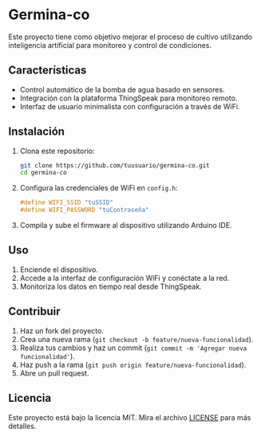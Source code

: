 # Germina-co

Este proyecto tiene como objetivo mejorar el proceso de cultivo utilizando inteligencia artificial para monitoreo y control de condiciones.

## Características

- Control automático de la bomba de agua basado en sensores.
- Integración con la plataforma ThingSpeak para monitoreo remoto.
- Interfaz de usuario minimalista con configuración a través de WiFi.

## Instalación

1. Clona este repositorio:
   ```sh
   git clone https://github.com/tuusuario/germina-co.git
   cd germina-co
   ```
2. Configura las credenciales de WiFi en `config.h`:
   ```cpp
   #define WIFI_SSID "tuSSID"
   #define WIFI_PASSWORD "tuContraseña"
   ```
3. Compila y sube el firmware al dispositivo utilizando Arduino IDE.

## Uso

1. Enciende el dispositivo.
2. Accede a la interfaz de configuración WiFi y conéctate a la red.
3. Monitoriza los datos en tiempo real desde ThingSpeak.

## Contribuir

1. Haz un fork del proyecto.
2. Crea una nueva rama (`git checkout -b feature/nueva-funcionalidad`).
3. Realiza tus cambios y haz un commit (`git commit -m 'Agregar nueva funcionalidad'`).
4. Haz push a la rama (`git push origin feature/nueva-funcionalidad`).
5. Abre un pull request.

## Licencia

Este proyecto está bajo la licencia MIT. Mira el archivo [LICENSE](LICENSE) para más detalles.
